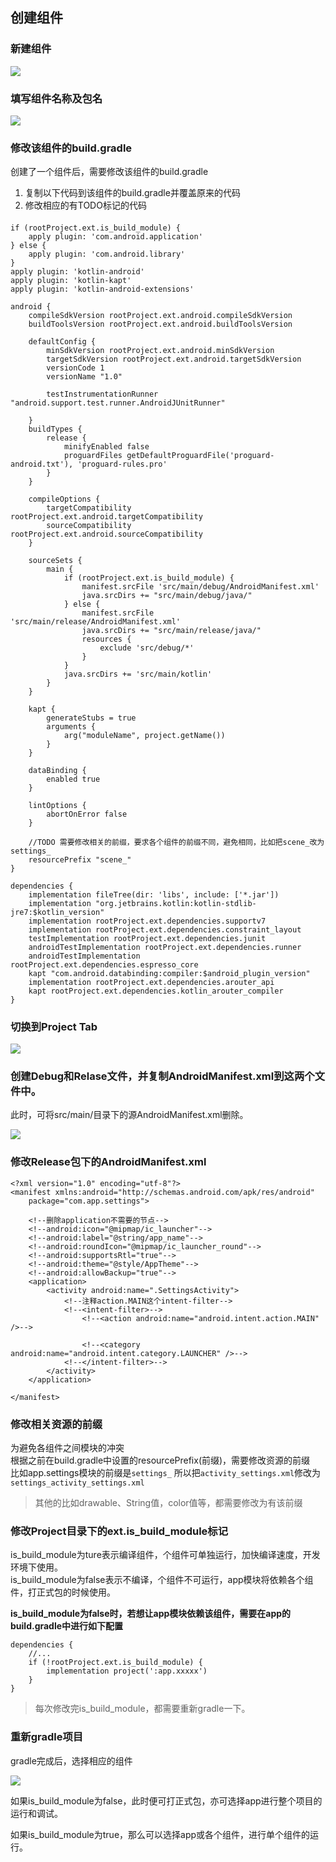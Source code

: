 ## 创建组件
### 新建组件  
![](2.1Phone_Tablet_Module.png)  

### 填写组件名称及包名  
![](3.1ConfigureTheNewModule.png)  

### 修改该组件的build.gradle  
创建了一个组件后，需要修改该组件的build.gradle

1. 复制以下代码到该组件的build.gradle并覆盖原来的代码
2. 修改相应的有TODO标记的代码

####

	if (rootProject.ext.is_build_module) {
    	apply plugin: 'com.android.application'
	} else {
	    apply plugin: 'com.android.library'
	}
	apply plugin: 'kotlin-android'
	apply plugin: 'kotlin-kapt'
	apply plugin: 'kotlin-android-extensions'

	android {
	    compileSdkVersion rootProject.ext.android.compileSdkVersion
	    buildToolsVersion rootProject.ext.android.buildToolsVersion
	
	    defaultConfig {
	        minSdkVersion rootProject.ext.android.minSdkVersion
	        targetSdkVersion rootProject.ext.android.targetSdkVersion
	        versionCode 1
	        versionName "1.0"
	
	        testInstrumentationRunner "android.support.test.runner.AndroidJUnitRunner"
	
	    }
	    buildTypes {
	        release {
	            minifyEnabled false
	            proguardFiles getDefaultProguardFile('proguard-android.txt'), 'proguard-rules.pro'
	        }
	    }
	
	    compileOptions {
	        targetCompatibility rootProject.ext.android.targetCompatibility
	        sourceCompatibility rootProject.ext.android.sourceCompatibility
	    }
	
	    sourceSets {
	        main {
	            if (rootProject.ext.is_build_module) {
	                manifest.srcFile 'src/main/debug/AndroidManifest.xml'
	                java.srcDirs += "src/main/debug/java/"
	            } else {
	                manifest.srcFile 'src/main/release/AndroidManifest.xml'
	                java.srcDirs += "src/main/release/java/"
	                resources {
	                    exclude 'src/debug/*'
	                }
	            }
	            java.srcDirs += 'src/main/kotlin'
	        }
	    }
	
	    kapt {
	        generateStubs = true
	        arguments {
	            arg("moduleName", project.getName())
	        }
	    }
	
	    dataBinding {
	        enabled true
	    }
	
	    lintOptions {
	        abortOnError false
	    }
	
		//TODO 需要修改相关的前缀，要求各个组件的前缀不同，避免相同，比如把scene_改为settings_
	    resourcePrefix "scene_"
	}
	
	dependencies {
	    implementation fileTree(dir: 'libs', include: ['*.jar'])
	    implementation "org.jetbrains.kotlin:kotlin-stdlib-jre7:$kotlin_version"
	    implementation rootProject.ext.dependencies.supportv7
	    implementation rootProject.ext.dependencies.constraint_layout
	    testImplementation rootProject.ext.dependencies.junit
	    androidTestImplementation rootProject.ext.dependencies.runner
	    androidTestImplementation rootProject.ext.dependencies.espresso_core
	    kapt "com.android.databinding:compiler:$android_plugin_version"
	    implementation rootProject.ext.dependencies.arouter_api
	    kapt rootProject.ext.dependencies.kotlin_arouter_compiler
	}


### 切换到Project Tab
![](4choice_Project_Tab.png)  

### 创建Debug和Relase文件，并复制AndroidManifest.xml到这两个文件中。
此时，可将src/main/目录下的源AndroidManifest.xml删除。  

![](5create_debug_release_file.png)  

### 修改Release包下的AndroidManifest.xml  

	<?xml version="1.0" encoding="utf-8"?>
	<manifest xmlns:android="http://schemas.android.com/apk/res/android"
	    package="com.app.settings">
	
		<!--删除application不需要的节点-->
		<!--android:icon="@mipmap/ic_launcher"-->
		<!--android:label="@string/app_name"-->
		<!--android:roundIcon="@mipmap/ic_launcher_round"-->
		<!--android:supportsRtl="true"-->
		<!--android:theme="@style/AppTheme"-->
		<!--android:allowBackup="true"-->
	    <application>
	        <activity android:name=".SettingsActivity">
	            <!--注释action.MAIN这个intent-filter-->
	            <!--<intent-filter>-->
	                <!--<action android:name="android.intent.action.MAIN" />-->
	
	                <!--<category android:name="android.intent.category.LAUNCHER" />-->
	            <!--</intent-filter>-->
	        </activity>
	    </application>
	
	</manifest>

### 修改相关资源的前缀  
为避免各组件之间模块的冲突  
根据之前在build.gradle中设置的resourcePrefix(前缀)，需要修改资源的前缀  
比如app.settings模块的前缀是`settings_`
所以把`activity_settings.xml`修改为`settings_activity_settings.xml`    

> 其他的比如drawable、String值，color值等，都需要修改为有该前缀    

### 修改Project目录下的ext.is_build_module标记  
is_build_module为ture表示编译组件，个组件可单独运行，加快编译速度，开发环境下使用。  
is_build_module为false表示不编译，个组件不可运行，app模块将依赖各个组件，打正式包的时候使用。  

**is_build_module为false时，若想让app模块依赖该组件，需要在app的build.gradle中进行如下配置**  

	dependencies {
		//...
	    if (!rootProject.ext.is_build_module) {
	        implementation project(':app.xxxxx')
	    }  
	}  

> 每次修改完is_build_module，都需要重新gradle一下。  

### 重新gradle项目  
gradle完成后，选择相应的组件  

![](6_choice_module.png) 

如果is_build_module为false，此时便可打正式包，亦可选择app进行整个项目的运行和调试。

如果is_build_module为true，那么可以选择app或各个组件，进行单个组件的运行。




  

	

